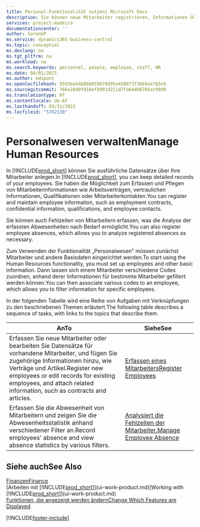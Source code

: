 ```yaml
---
title: Personal-Funktionalität nutzen| Microsoft Docs
description: Sie können neue Mitarbeiter registrieren, Informationen über bestehende Mitarbeiter bearbeiten und Fehlzeiten aufzeichnen und analysieren.
services: project-madeira
documentationcenter: ''
author: SorenGP
ms.service: dynamics365-business-central
ms.topic: conceptual
ms.devlang: na
ms.tgt_pltfrm: na
ms.workload: na
ms.search.keywords: personnel, people, employee, staff, HR
ms.date: 04/01/2021
ms.author: edupont
ms.openlocfilehash: 9593eeb4b88b059079d95e438873f3b69ae783e9
ms.sourcegitcommit: 766e2840fd16efb901d211d7fa64d96766ac99d9
ms.translationtype: HT
ms.contentlocale: de-AT
ms.lasthandoff: 03/31/2021
ms.locfileid: "5782130"
---
```

# <a name="manage-human-resources"></a><span data-ttu-id="fe030-103">Personalwesen verwalten</span><span class="sxs-lookup"><span data-stu-id="fe030-103">Manage Human Resources</span></span>
<span data-ttu-id="fe030-104">In [!INCLUDE[prod_short](includes/prod_short.md)] können Sie ausführliche Datensätze über Ihre Mitarbeiter anlegen.</span><span class="sxs-lookup"><span data-stu-id="fe030-104">In [!INCLUDE[prod_short](includes/prod_short.md)], you can keep detailed records of your employees.</span></span> <span data-ttu-id="fe030-105">Sie haben die Möglichkeit zum Erfassen und Pflegen von Mitarbeiterinformationen wie Arbeitsverträgen, vertraulichen Informationen, Qualifikationen oder Mitarbeiterkontakten.</span><span class="sxs-lookup"><span data-stu-id="fe030-105">You can register and maintain employee information, such as employment contracts, confidential information, qualifications, and employee contacts.</span></span>

<span data-ttu-id="fe030-106">Sie können auch Fehlzeiten von Mitarbeitern erfassen, was die Analyse der erfassten Abwesenheiten nach Bedarf ermöglicht.</span><span class="sxs-lookup"><span data-stu-id="fe030-106">You can also register employee absences, which allows you to analyze registered absences as necessary.</span></span>

<span data-ttu-id="fe030-107">Zum Verwenden der Funktionalität „Personalwesen” müssen zunächst Mitarbeiter und andere Basisdaten eingerichtet werden.</span><span class="sxs-lookup"><span data-stu-id="fe030-107">To start using the Human Resources functionality, you must set up employees and other basic information.</span></span> <span data-ttu-id="fe030-108">Dann lassen sich einem Mitarbeiter verschiedene Codes zuordnen, anhand derer Informationen für bestimmte Mitarbeiter gefiltert werden können.</span><span class="sxs-lookup"><span data-stu-id="fe030-108">You can then associate various codes to an employee, which allows you to filter information for specific employees.</span></span>

<span data-ttu-id="fe030-109">In der folgenden Tabelle wird eine Reihe von Aufgaben mit Verknüpfungen zu den beschriebenen Themen erläutert.</span><span class="sxs-lookup"><span data-stu-id="fe030-109">The following table describes a sequence of tasks, with links to the topics that describe them.</span></span>

| <span data-ttu-id="fe030-110">An</span><span class="sxs-lookup"><span data-stu-id="fe030-110">To</span></span> | <span data-ttu-id="fe030-111">Siehe</span><span class="sxs-lookup"><span data-stu-id="fe030-111">See</span></span> |
| --- | --- |
| <span data-ttu-id="fe030-112">Erfassen Sie neue Mitarbeiter oder bearbeiten Sie Datensätze für vorhandene Mitarbeiter, und fügen Sie zugehörige Informationen hinzu, wie Verträge und Artikel.</span><span class="sxs-lookup"><span data-stu-id="fe030-112">Register new employees or edit records for existing employees, and attach related information, such as contracts and articles.</span></span> |[<span data-ttu-id="fe030-113">Erfassen eines Mitarbeiters</span><span class="sxs-lookup"><span data-stu-id="fe030-113">Register Employees</span></span>](hr-how-register-employees.md) |
| <span data-ttu-id="fe030-114">Erfassen Sie die Abwesenheit von Mitarbeitern und zeigen Sie die Abwesenheitsstatistik anhand verschiedener Filter an.</span><span class="sxs-lookup"><span data-stu-id="fe030-114">Record employees' absence and view absence statistics by various filters.</span></span> |[<span data-ttu-id="fe030-115">Analysiert die Fehlzeiten der Mitarbeiter.</span><span class="sxs-lookup"><span data-stu-id="fe030-115">Manage Employee Absence</span></span>](hr-how-manage-absence.md) |

## <a name="see-also"></a><span data-ttu-id="fe030-116">Siehe auch</span><span class="sxs-lookup"><span data-stu-id="fe030-116">See Also</span></span>
[<span data-ttu-id="fe030-117">Finanzen</span><span class="sxs-lookup"><span data-stu-id="fe030-117">Finance</span></span>](finance.md)  
<span data-ttu-id="fe030-118">[Arbeiten mit [!INCLUDE[prod_short](includes/prod_short.md)]](ui-work-product.md)</span><span class="sxs-lookup"><span data-stu-id="fe030-118">[Working with [!INCLUDE[prod_short](includes/prod_short.md)]](ui-work-product.md)</span></span>  
[<span data-ttu-id="fe030-119">Funktionen, die angezeigt werden ändern</span><span class="sxs-lookup"><span data-stu-id="fe030-119">Change Which Features are Displayed</span></span>](ui-experiences.md)        


[!INCLUDE[footer-include](includes/footer-banner.md)]